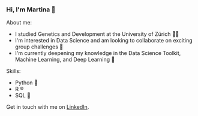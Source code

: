 ### Hi, I'm Martina 👋

About me:
- I studied Genetics and Development at the University of Zürich :woman_student: 
- I'm interested in Data Science and am looking to collaborate on exciting group challenges :eyes:
- I'm currently deepening my knowledge in the Data Science Toolkit, Machine Learning, and Deep Learning 🌱

Skills:
- Python :snake:
- R️	:registered:
- SQL :elephant:

Get in touch with me on [LinkedIn](www.linkedin.com/in/martina-trippel-954191207).

<!--
**martrip/martrip** is a ✨ _special_ ✨ repository because its `README.md` (this file) appears on your GitHub profile.

Here are some ideas to get you started:

- 🔭 I’m currently working on ...
- 🌱 I’m currently learning ...
- 👯 I’m looking to collaborate on ...
- 🤔 I’m looking for help with ...
- 💬 Ask me about ...
- 📫 How to reach me: ...
- 😄 Pronouns: ...
- ⚡ Fun fact: ...
-->
